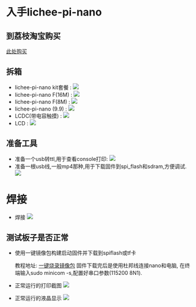 # 入手lichee-pi-nano

## 到荔枝淘宝购买

[此处购买](https://item.taobao.com/item.htm?spm=a230r.1.14.7.2a311bf5BmOgwm&id=584657396198&ns=1&abbucket=8#detail)

## 拆箱


- lichee-pi-nano kit套餐 :
    ![](./../static/step_by_step/nano_kit.jpg)
- lichee-pi-nano F(16M) :
    ![](./../static/step_by_step/nanoF(16).jpg)
- lichee-pi-nano F(8M) :
    ![](./../static/step_by_step/nanoF(8).jpg)
- lichee-pi-nano (9.9) :
    ![](./../static/step_by_step/nano(9.9).jpg)
- LCDC(带电容触摸) :
    ![](./../static/step_by_step/LCDC.jpg)
- LCD :
    ![](./../static/step_by_step/LCD.jpg)

## 准备工具


- 准备一个usb转ttl,用于查看console打印:
    ![](./../static/step_by_step/usb_to_ttl.jpg)
- 准备一根usb线,一般mp4那种,用于下载固件到spi\_flash和sdram,方便调试.
    ![](./../static/step_by_step/micro_usb_line.jpg)

# 焊接

- 焊接
    ![](./../static/step_by_step/seal.jpg)

## 测试板子是否正常


-   使用一键镜像包构建启动固件并下载到spiflash或tf卡

    教程地址:
    [一键烧录镜像包](./../build_sys/onekey.md)
    固件下载完后是使用杜邦线连接nano和电脑, 在终端输入sudo minicom -s,配置好串口参数(115200 8N1).

-   正常运行的打印截图
    ![](../static/step_by_step/console_run_is_ok.png)
-   正常运行的液晶显示
    ![](../static/step_by_step/lcd_run_is_ok.jpg)
